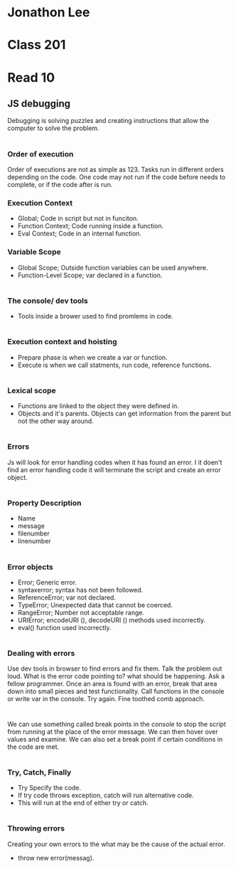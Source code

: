 # Jonathon Lee 
# Class 201
# Read 10


## JS debugging
Debugging is solving puzzles and creating instructions that allow the computer to solve the problem.
#
### Order of execution
Order of executions are not as simple as 123. Tasks run in different orders depending on the code. One code may not run if the code before needs to complete, or if the code after is run.
### Execution Context
- Global; Code in script but not in funciton.
- Function Context; Code running inside a function.
- Eval Context; Code in an internal function.

### Variable Scope
- Global Scope; Outside function variables can be used anywhere.
- Function-Level Scope; var declared in a function.
#
### The console/ dev tools
- Tools inside a brower used to find promlems in code.

#
### Execution context and hoisting
- Prepare phase is when we create a var or function.
- Execute is when we call statments, run code, reference functions.
#
### Lexical scope
- Functions are linked to the object they were defined in.
- Objects and it's parents. Objects can get information from the parent but not the other way around.
#

### Errors
Js will look for error handling codes when it has found an error. I it doen't find an error handling code it will terminate the script and create an error object.

#
### Property Description 
- Name
- message
- filenumber
- linenumber

#
### Error objects
- Error; Generic error.
- syntaxerror; syntax has not been followed.
- ReferenceError; var not declared.
- TypeError; Unexpected data that cannot be coerced.
- RangeError; Number not acceptable range.
- URIError; encodeURI (), decodeURI () methods used incorrectly. 
- eval() function used incorrectly.
#
### Dealing with errors
Use dev tools in browser to find errors and fix them. Talk the problem out loud. What is the error code pointing to? what should be happening. Ask a fellow programmer. Once an area is found with an error, break that area down into small pieces and test functionality. Call functions in the console or write var in the console. Try again. Fine toothed comb approach. 
#
We can use something called break points in the console to stop the script from running at the place of the error message. We can then hover over values and examine. We can also set a break point if certain conditions in the code are met. 
#
### Try, Catch, Finally
- Try Specify the code.
- If try code throws exception, catch will run alternative code.
- This will run at the end of either try or catch.
#
### Throwing errors
Creating your own errors to the what may be the cause of the actual error.
- throw new error(messag).
